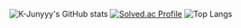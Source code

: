 ![K-Junyyy's GitHub stats](https://github-readme-stats.vercel.app/api?username=duncan1409&show_icons=true&theme=dark)
[![Solved.ac Profile](http://mazassumnida.wtf/api/generate_badge?boj=duncan1409)](https://solved.ac/duncan1409)
![Top Langs](https://github-readme-stats.vercel.app/api/top-langs/?username=duncan1409&layout=Demo&theme=dark)
